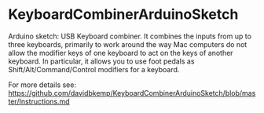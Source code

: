 KeyboardCombinerArduinoSketch
=============================

Arduino sketch: USB Keyboard combiner.
It combines the inputs from up to three keyboards, primarily to work around
the way Mac computers do not allow the modifier keys of one keyboard to act
on the keys of another keyboard.
In particular, it allows you to use foot pedals as Shift/Alt/Command/Control modifiers
for a keyboard.


For more details see:
https://github.com/davidbkemp/KeyboardCombinerArduinoSketch/blob/master/Instructions.md
